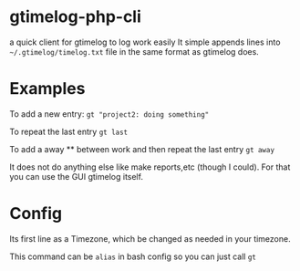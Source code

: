 # gtimelog-php-cli
a quick client for gtimelog to log work easily
It simple appends lines into `~/.gtimelog/timelog.txt` file in the same format as gtimelog does.

Examples
==

To add a new entry:
`gt "project2: doing something"`

To repeat the last entry
`gt last`

To add a away ** between work and then repeat the last entry
`gt away`

It does not do anything else like make reports,etc (though I could). For that you can use the GUI gtimelog itself.

Config
==

Its first line as a Timezone, which be changed as needed in your timezone.

This command can be `alias` in bash config so you can just call `gt`
